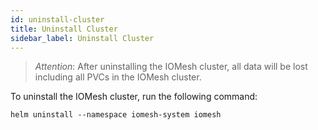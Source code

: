 ```yaml
---
id: uninstall-cluster
title: Uninstall Cluster
sidebar_label: Uninstall Cluster
---
```


>_Attention_: After uninstalling the IOMesh cluster, all data will be lost including all PVCs in the IOMesh cluster.

To uninstall the IOMesh cluster, run the following command:

```shell
helm uninstall --namespace iomesh-system iomesh
```

